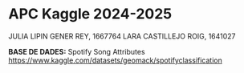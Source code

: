 # APC Kaggle 2024-2025

JULIA LIPIN GENER REY, 1667764
LARA CASTILLEJO ROIG, 1641027

**BASE DE DADES:** Spotify Song Attributes
https://www.kaggle.com/datasets/geomack/spotifyclassification
